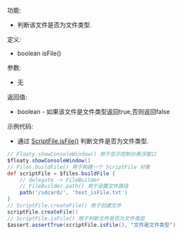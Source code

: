 功能:

+ 判断该文件是否为文件类型.

定义:

+ boolean isFile()

参数:

+ 无

返回值:

+ boolean - 如果该文件是文件类型返回true,否则返回false

示例代码:

+ 通过 [ScriptFile.isFile()](/API/File/ScriptFile/README.md?id=isFile) 判断文件是否为文件类型.

```groovy
// Floaty.showConsoleWindow() 用于显示控制台悬浮窗口
$floaty.showConsoleWindow()
// Files.buildFile() 用于构建一个 ScriptFile 对象
def scriptFile = $files.buildFile {
    // delegate -> FileBuilder
    // FileBuilder.path() 用于设置文件路径
    path('/sdcard/', 'test_isFile.txt')
}
// ScriptFile.createFile() 用于创建文件
scriptFile.createFile()
// ScriptFile.isFile() 用于判断文件是否为文件类型
$assert.assertTrue(scriptFile.isFile(), "文件是文件类型")
```